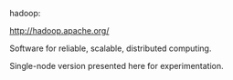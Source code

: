 hadoop: 

http://hadoop.apache.org/

Software for reliable, scalable, distributed computing.

Single-node version presented here for experimentation.
